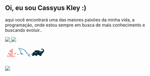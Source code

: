 ## Oi, eu sou Cassyus Kley :)
aqui você encontrará uma das maiores paixões da minha vida, a programação, onde estou sempre em busca de mais conhecimento e buscando evoluir..

 <div>
  <a href="https://github.com/rafaballerini">
  <img height="150em" src="https://github-readme-stats.vercel.app/api?username=BADnotice&show_icons=true&theme=dracula&include_all_commits=true&count_private=true"/>
  <img height="150em" src="https://github-readme-stats.vercel.app/api/top-langs/?username=BADnotice&layout=compact&langs_count=7&theme=dracula"/>
</div>

<div style="display: inline_block"><br>
  <img align="center" alt="BAD-Java" height="30" width="40" src="https://raw.githubusercontent.com/devicons/devicon/master/icons/java/java-plain.svg">
  <img align="center" alt="BAD-MYSQL" height="30" width="40" src="https://raw.githubusercontent.com/devicons/devicon/master/icons/mysql/mysql-plain.svg">
  <img align="center" alt="BAD-Gradle" height="30" width="40" src="https://raw.githubusercontent.com/devicons/devicon/master/icons/gradle/gradle-plain.svg">
</div>

##

<div> 
  <a href="https://discord.com/users/811063542077587497" target="_blank"><img src="https://img.shields.io/badge/Discord-7289DA?style=for-the-badge&logo=discord&logoColor=white" target="_blank"></a>
</div>
